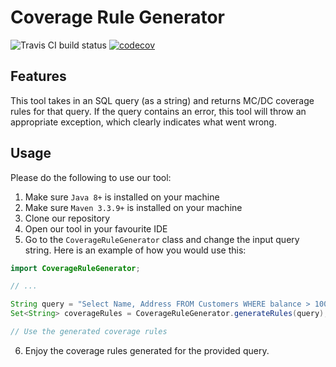 # Coverage Rule Generator
![Travis CI build status](https://travis-ci.com/SERG-Delft/SQLCoRGi.svg?branch=master)
[![codecov](https://codecov.io/gh/SERG-Delft/SQLCoRGi/branch/master/graph/badge.svg)](https://codecov.io/gh/SERG-Delft/SQLCoRGi)

## Features

This tool takes in an SQL query (as a string) and returns MC/DC coverage rules for that query.
If the query contains an error, this tool will throw an appropriate exception, which clearly indicates what went wrong.

## Usage

Please do the following to use our tool:
1. Make sure `Java 8+` is installed on your machine
2. Make sure `Maven 3.3.9+` is installed on your machine
3. Clone our repository
4. Open our tool in your favourite IDE
5. Go to the `CoverageRuleGenerator` class and change the input query string.
Here is an example of how you would use this:

```java
import CoverageRuleGenerator;

// ...

String query = "Select Name, Address FROM Customers WHERE balance > 1000";
Set<String> coverageRules = CoverageRuleGenerator.generateRules(query);

// Use the generated coverage rules
```
6. Enjoy the coverage rules generated for the provided query.
